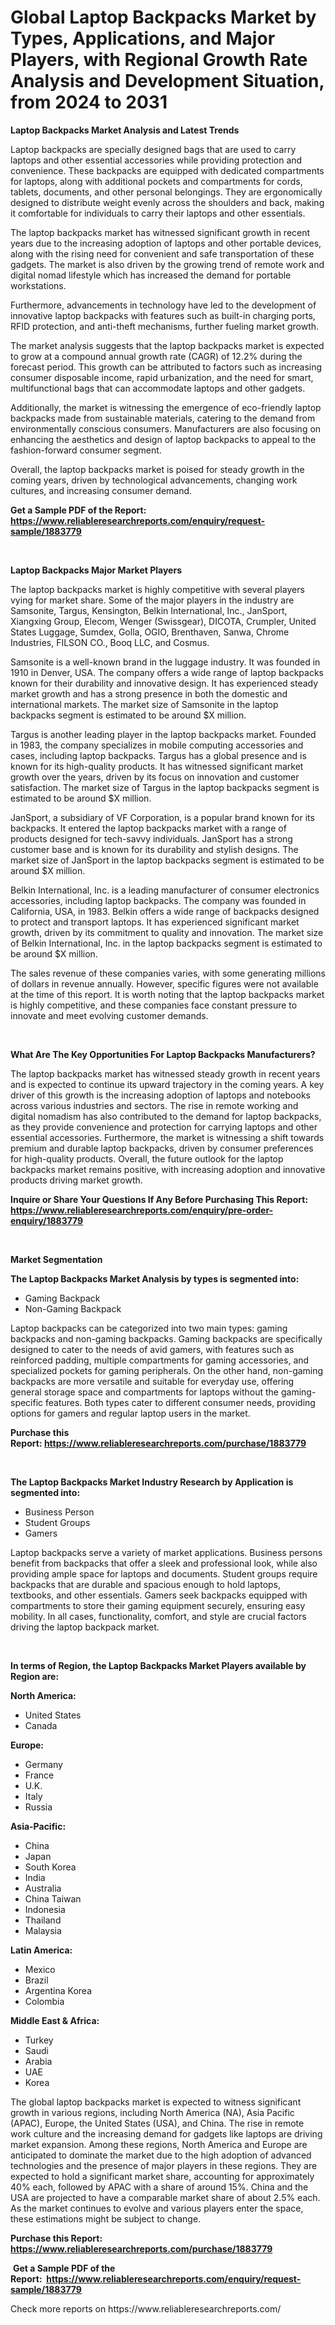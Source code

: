 <p><h1>Global Laptop Backpacks Market by Types, Applications, and Major Players, with Regional Growth Rate Analysis and Development Situation, from 2024 to 2031</h1></p><p><strong>Laptop Backpacks Market Analysis and Latest Trends</strong></p>
<p><p>Laptop backpacks are specially designed bags that are used to carry laptops and other essential accessories while providing protection and convenience. These backpacks are equipped with dedicated compartments for laptops, along with additional pockets and compartments for cords, tablets, documents, and other personal belongings. They are ergonomically designed to distribute weight evenly across the shoulders and back, making it comfortable for individuals to carry their laptops and other essentials.</p><p>The laptop backpacks market has witnessed significant growth in recent years due to the increasing adoption of laptops and other portable devices, along with the rising need for convenient and safe transportation of these gadgets. The market is also driven by the growing trend of remote work and digital nomad lifestyle which has increased the demand for portable workstations.</p><p>Furthermore, advancements in technology have led to the development of innovative laptop backpacks with features such as built-in charging ports, RFID protection, and anti-theft mechanisms, further fueling market growth.</p><p>The market analysis suggests that the laptop backpacks market is expected to grow at a compound annual growth rate (CAGR) of 12.2% during the forecast period. This growth can be attributed to factors such as increasing consumer disposable income, rapid urbanization, and the need for smart, multifunctional bags that can accommodate laptops and other gadgets.</p><p>Additionally, the market is witnessing the emergence of eco-friendly laptop backpacks made from sustainable materials, catering to the demand from environmentally conscious consumers. Manufacturers are also focusing on enhancing the aesthetics and design of laptop backpacks to appeal to the fashion-forward consumer segment.</p><p>Overall, the laptop backpacks market is poised for steady growth in the coming years, driven by technological advancements, changing work cultures, and increasing consumer demand.</p></p>
<p><strong>Get a Sample PDF of the Report:&nbsp; <a href="https://www.reliableresearchreports.com/enquiry/request-sample/1883779">https://www.reliableresearchreports.com/enquiry/request-sample/1883779</a></strong></p>
<p>&nbsp;</p>
<p><strong>Laptop Backpacks Major Market Players</strong></p>
<p><p>The laptop backpacks market is highly competitive with several players vying for market share. Some of the major players in the industry are Samsonite, Targus, Kensington, Belkin International, Inc., JanSport, Xiangxing Group, Elecom, Wenger (Swissgear), DICOTA, Crumpler, United States Luggage, Sumdex, Golla, OGIO, Brenthaven, Sanwa, Chrome Industries, FILSON CO., Booq LLC, and Cosmus.</p><p>Samsonite is a well-known brand in the luggage industry. It was founded in 1910 in Denver, USA. The company offers a wide range of laptop backpacks known for their durability and innovative design. It has experienced steady market growth and has a strong presence in both the domestic and international markets. The market size of Samsonite in the laptop backpacks segment is estimated to be around $X million.</p><p>Targus is another leading player in the laptop backpacks market. Founded in 1983, the company specializes in mobile computing accessories and cases, including laptop backpacks. Targus has a global presence and is known for its high-quality products. It has witnessed significant market growth over the years, driven by its focus on innovation and customer satisfaction. The market size of Targus in the laptop backpacks segment is estimated to be around $X million.</p><p>JanSport, a subsidiary of VF Corporation, is a popular brand known for its backpacks. It entered the laptop backpacks market with a range of products designed for tech-savvy individuals. JanSport has a strong customer base and is known for its durability and stylish designs. The market size of JanSport in the laptop backpacks segment is estimated to be around $X million.</p><p>Belkin International, Inc. is a leading manufacturer of consumer electronics accessories, including laptop backpacks. The company was founded in California, USA, in 1983. Belkin offers a wide range of backpacks designed to protect and transport laptops. It has experienced significant market growth, driven by its commitment to quality and innovation. The market size of Belkin International, Inc. in the laptop backpacks segment is estimated to be around $X million.</p><p>The sales revenue of these companies varies, with some generating millions of dollars in revenue annually. However, specific figures were not available at the time of this report. It is worth noting that the laptop backpacks market is highly competitive, and these companies face constant pressure to innovate and meet evolving customer demands.</p></p>
<p>&nbsp;</p>
<p><strong>What Are The Key Opportunities For Laptop Backpacks Manufacturers?</strong></p>
<p><p>The laptop backpacks market has witnessed steady growth in recent years and is expected to continue its upward trajectory in the coming years. A key driver of this growth is the increasing adoption of laptops and notebooks across various industries and sectors. The rise in remote working and digital nomadism has also contributed to the demand for laptop backpacks, as they provide convenience and protection for carrying laptops and other essential accessories. Furthermore, the market is witnessing a shift towards premium and durable laptop backpacks, driven by consumer preferences for high-quality products. Overall, the future outlook for the laptop backpacks market remains positive, with increasing adoption and innovative products driving market growth.</p></p>
<p><strong>Inquire or Share Your Questions If Any Before Purchasing This Report: <a href="https://www.reliableresearchreports.com/enquiry/pre-order-enquiry/1883779">https://www.reliableresearchreports.com/enquiry/pre-order-enquiry/1883779</a></strong></p>
<p>&nbsp;</p>
<p><strong>Market Segmentation</strong></p>
<p><strong>The Laptop Backpacks Market Analysis by types is segmented into:</strong></p>
<p><ul><li>Gaming Backpack</li><li>Non-Gaming Backpack</li></ul></p>
<p><p>Laptop backpacks can be categorized into two main types: gaming backpacks and non-gaming backpacks. Gaming backpacks are specifically designed to cater to the needs of avid gamers, with features such as reinforced padding, multiple compartments for gaming accessories, and specialized pockets for gaming peripherals. On the other hand, non-gaming backpacks are more versatile and suitable for everyday use, offering general storage space and compartments for laptops without the gaming-specific features. Both types cater to different consumer needs, providing options for gamers and regular laptop users in the market.</p></p>
<p><strong>Purchase this Report:&nbsp;<a href="https://www.reliableresearchreports.com/purchase/1883779">https://www.reliableresearchreports.com/purchase/1883779</a></strong></p>
<p>&nbsp;</p>
<p><strong>The Laptop Backpacks Market Industry Research by Application is segmented into:</strong></p>
<p><ul><li>Business Person</li><li>Student Groups</li><li>Gamers</li></ul></p>
<p><p>Laptop backpacks serve a variety of market applications. Business persons benefit from backpacks that offer a sleek and professional look, while also providing ample space for laptops and documents. Student groups require backpacks that are durable and spacious enough to hold laptops, textbooks, and other essentials. Gamers seek backpacks equipped with compartments to store their gaming equipment securely, ensuring easy mobility. In all cases, functionality, comfort, and style are crucial factors driving the laptop backpack market.</p></p>
<p>&nbsp;</p>
<p><strong>In terms of Region, the Laptop Backpacks Market Players available by Region are:</strong></p>
<p>
    <p> <strong> North America: </strong>
        <ul>
            <li>United States</li>
            <li>Canada</li>
        </ul>
        </p> 
    <p> <strong> Europe: </strong>
        <ul>
            <li>Germany</li>
            <li>France</li>
            <li>U.K.</li>
            <li>Italy</li>
            <li>Russia</li>
        </ul>
        </p> 
    <p> <strong> Asia-Pacific: </strong>
        <ul>
            <li>China</li>
            <li>Japan</li>
            <li>South Korea</li>
            <li>India</li>
            <li>Australia</li>
            <li>China Taiwan</li>
            <li>Indonesia</li>
            <li>Thailand</li>
            <li>Malaysia</li>
        </ul>
        </p> 
    <p> <strong> Latin America: </strong>
        <ul>
            <li>Mexico</li>
            <li>Brazil</li>
            <li>Argentina Korea</li>
            <li>Colombia</li>
        </ul>
        </p> 
    <p> <strong> Middle East & Africa: </strong>
        <ul>
            <li>Turkey</li>
            <li>Saudi</li>
            <li>Arabia</li>
            <li>UAE</li>
            <li>Korea</li>
        </ul>
    </p>
    </p>
<p><p>The global laptop backpacks market is expected to witness significant growth in various regions, including North America (NA), Asia Pacific (APAC), Europe, the United States (USA), and China. The rise in remote work culture and the increasing demand for gadgets like laptops are driving market expansion. Among these regions, North America and Europe are anticipated to dominate the market due to the high adoption of advanced technologies and the presence of major players in these regions. They are expected to hold a significant market share, accounting for approximately 40% each, followed by APAC with a share of around 15%. China and the USA are projected to have a comparable market share of about 2.5% each. As the market continues to evolve and various players enter the space, these estimations might be subject to change.</p></p>
<p><strong>Purchase this Report: <a href="https://www.reliableresearchreports.com/purchase/1883779">https://www.reliableresearchreports.com/purchase/1883779</a></strong></p>
<p>&nbsp;<strong>Get a Sample PDF of the Report:&nbsp;&nbsp;<a href="https://www.reliableresearchreports.com/enquiry/request-sample/1883779">https://www.reliableresearchreports.com/enquiry/request-sample/1883779</a></strong></p>
<p><strong></strong></p>
<p>Check more reports on https://www.reliableresearchreports.com/</p>